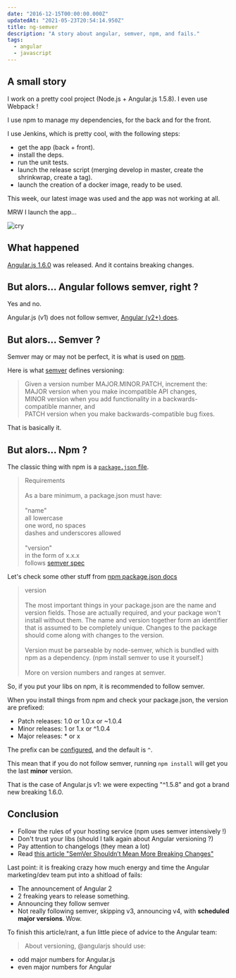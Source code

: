 ```yaml
---
date: "2016-12-15T00:00:00.000Z"
updatedAt: "2021-05-23T20:54:14.950Z"
title: ng-semver
description: "A story about angular, semver, npm, and fails."
tags:
  - angular
  - javascript
---
```


## A small story

I work on a pretty cool project (Node.js + Angular.js 1.5.8). I even use Webpack !

I use npm to manage my dependencies, for the back and for the front.

I use Jenkins, which is pretty cool, with the following steps:

- get the app (back + front).
- install the deps.
- run the unit tests.
- launch the release script (merging develop in master, create the shrinkwrap, create a tag).
- launch the creation of a docker image, ready to be used.

This week, our latest image was used and the app was not working at all.

MRW I launch the app...

![cry](/contentful/4OMh606Nh4UnwMBFshSchJ/fce512bc338d1322d312eaefe05b2ac4/cry.gif)

## What happened

[Angular.js 1.6.0](https://github.com/angular/angular.js/blob/master/CHANGELOG.md#160-rainbow-tsunami-2016-12-08) was released. And it contains breaking changes.

## But alors... Angular follows semver, right ?

Yes and no.

Angular.js (v1) does not follow semver, [Angular (v2+) does](http://angularjs.blogspot.fr/2016/10/versioning-and-releasing-angular.html).

## But alors... Semver ?

Semver may or may not be perfect, it is what is used on [npm](https://npmjs.com/).

Here is what [semver](http://semver.org/) defines versioning:

> Given a version number MAJOR.MINOR.PATCH, increment the:<br>
> MAJOR version when you make incompatible API changes,<br>
> MINOR version when you add functionality in a backwards-compatible manner, and<br>
> PATCH version when you make backwards-compatible bug fixes.

That is basically it.

## But alors... Npm ?

The classic thing with npm is a [`package.json` file](https://docs.npmjs.com/getting-started/using-a-package.json).

> Requirements<br>
> <br>
> As a bare minimum, a package.json must have:<br>
> <br>
> "name"<br>
> all lowercase<br>
> one word, no spaces<br>
> dashes and underscores allowed<br>
> <br>
> "version"<br>
> in the form of x.x.x<br>
> follows [semver spec](https://docs.npmjs.com/getting-started/semantic-versioning)<br>

Let's check some other stuff from [npm package.json docs](https://docs.npmjs.com/files/package.json)

> version<br>
> <br>
> The most important things in your package.json are the name and version fields. Those are actually required, and your package won't install without them. The name and version together form an identifier that is assumed to be completely unique. Changes to the package should come along with changes to the version.<br>
> <br>
> Version must be parseable by node-semver, which is bundled with npm as a dependency. (npm install semver to use it yourself.)<br>
> <br>
> More on version numbers and ranges at semver.<br>

So, if you put your libs on npm, it is recommended to follow semver.

When you install things from npm and check your package.json, the version are prefixed:

- Patch releases: 1.0 or 1.0.x or ~1.0.4
- Minor releases: 1 or 1.x or ^1.0.4
- Major releases: \* or x

The prefix can be [configured](https://docs.npmjs.com/misc/config#save-prefix), and the default is `^`.

This mean that if you do not follow semver, running `npm install` will get you the last **minor** version.

That is the case of Angular.js v1: we were expecting "^1.5.8" and got a brand new breaking 1.6.0.

## Conclusion

- Follow the rules of your hosting service (npm uses semver intensively !)
- Don't trust your libs (should I talk again about Angular versioning ?)
- Pay attention to changelogs (they mean a lot)
- Read [this article "SemVer Shouldn’t Mean More Breaking Changes"](https://medium.com/@tomdale/semver-shouldnt-mean-more-breaking-changes-abfb7990dbab)

Last point: it is freaking crazy how much energy and time the Angular marketing/dev team put into a shitload of fails:

- The announcement of Angular 2
- 2 freaking years to release something.
- Announcing they follow semver
- Not really following semver, skipping v3, announcing v4, with **scheduled major versions**. Wow.

To finish this article/rant, a fun little piece of advice to the Angular team:

> About versioning, @angularjs should use:<br>

- odd major numbers for Angular.js<br>
- even major numbers for Angular<br>

